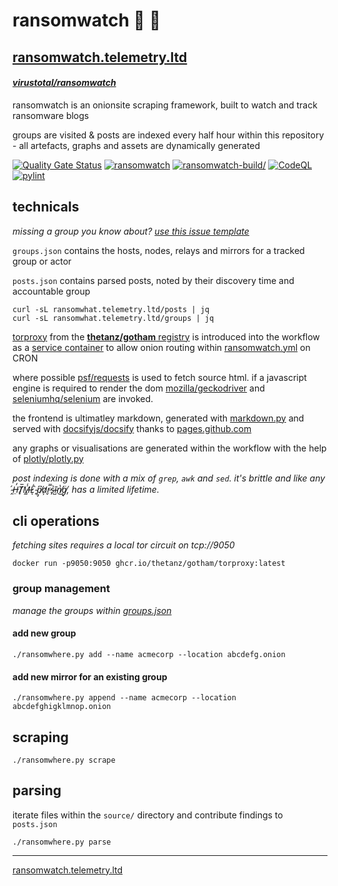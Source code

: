 # ransomwatch 👀 🦅

## [ransomwatch.telemetry.ltd](https://ransomwatch.telemetry.ltd)
#### _[virustotal/ransomwatch](https://www.virustotal.com/graph/embed/g75a36964bca04a668232875879a6417649d214d3dc7e4ae6a27b7465b1c15872)_

ransomwatch is an onionsite scraping framework, built to watch and track ransomware blogs

groups are visited & posts are indexed every half hour within this repository - all artefacts, graphs and  assets are dynamically generated

[![Quality Gate Status](https://sonarcloud.io/api/project_badges/measure?project=thetanz_ransomwatch&metric=alert_status)](https://sonarcloud.io/dashboard?id=thetanz_ransomwatch) [![ransomwatch](https://github.com/thetanz/ransomwatch/actions/workflows/ransomwatch.yml/badge.svg)](https://github.com/thetanz/ransomwatch/actions/workflows/ransomwatch.yml) [![ransomwatch-build/](https://github.com/thetanz/ransomwatch/actions/workflows/ransomwatch-build.yml/badge.svg)](https://github.com/thetanz/ransomwatch/actions/workflows/ransomwatch-build.yml) [![CodeQL](https://github.com/thetanz/ransomwatch/actions/workflows/codeql-analysis.yml/badge.svg)](https://github.com/thetanz/ransomwatch/actions/workflows/codeql-analysis.yml) [![pylint](https://github.com/thetanz/ransomwatch/actions/workflows/pylint.yml/badge.svg)](https://github.com/thetanz/ransomwatch/actions/workflows/pylint.yml)

## technicals

_missing a group you know about? [use this issue template](https://github.com/thetanz/ransomwatch/issues/new?assignees=&labels=✨+enhancement&template=newgroup.yml&title=new+group%3A+)_

`groups.json` contains the hosts, nodes, relays and mirrors for a tracked group or actor

`posts.json` contains parsed posts, noted by their discovery time and accountable group

```shell
curl -sL ransomwhat.telemetry.ltd/posts | jq
curl -sL ransomwhat.telemetry.ltd/groups | jq
```

[torproxy](https://github.com/thetanz/gotham) from the [**thetanz/gotham** registry](https://github.com/thetanz/gotham/pkgs/container/gotham%2Ftorproxy) is introduced into the workflow as a [service container](https://docs.github.com/en/actions/guides/about-service-containers) to allow onion routing within  [ransomwatch.yml](https://github.com/thetanz/ransomwatch/blob/f939ad5d78491c7f162d8acb7b4217c1e2bd5744/.github/workflows/ransomwatch.yml) on CRON

where possible [psf/requests](https://github.com/psf/requests) is used to fetch source html. if a javascript engine is required to render the dom [mozilla/geckodriver](https://github.com/mozilla/geckodriver) and [seleniumhq/selenium](https://github.com/SeleniumHQ/selenium) are invoked.

the frontend is ultimatley markdown, generated with [markdown.py](https://github.com/thetanz/ransomwatch/blob/main/markdown.py) and served with [docsifyjs/docsify](https://github.com/docsifyjs/docsify) thanks to [pages.github.com](https://pages.github.com)

any graphs or visualisations are generated within the workflow with the help of [plotly/plotly.py](https://github.com/plotly/plotly.py)

_post indexing is done with a mix of `grep`, `awk` and `sed`. it's brittle and like any  ̴̭́H̶̤̓T̸̙̅M̶͇̾L̷͑ͅ ̴̙̏p̸̡͆a̷̛̦r̵̬̿s̴̙͛ĩ̴̺n̸̔͜g̸̘̈, has a limited lifetime._

## cli operations

_fetching sites requires a local tor circuit on tcp://9050_

```shell
docker run -p9050:9050 ghcr.io/thetanz/gotham/torproxy:latest
```

### group management

_manage the groups within [groups.json](groups.json)_

#### add new group

```shell
./ransomwhere.py add --name acmecorp --location abcdefg.onion
```

#### add new mirror for an existing group

```shell
./ransomwhere.py append --name acmecorp --location abcdefghigklmnop.onion
```

## scraping

```shell
./ransomwhere.py scrape
```

## parsing

iterate files within the `source/` directory and contribute findings to `posts.json`

```shell
./ransomwhere.py parse
```

---

[ransomwatch.telemetry.ltd](https://ransomwatch.telemetry.ltd)